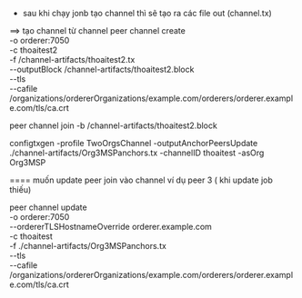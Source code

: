 - sau khi chạy jonb tạo channel thì sẽ tạo ra các file out (channel.tx)
 


 ==> tạo channel từ channel
peer channel create \
  -o orderer:7050 \
  -c thoaitest2 \
  -f /channel-artifacts/thoaitest2.tx \
  --outputBlock /channel-artifacts/thoaitest2.block \
  --tls \
  --cafile /organizations/ordererOrganizations/example.com/orderers/orderer.example.com/tls/ca.crt


peer channel join -b /channel-artifacts/thoaitest2.block


configtxgen   -profile TwoOrgsChannel   -outputAnchorPeersUpdate ./channel-artifacts/Org3MSPanchors.tx   -channelID thoaitest   -asOrg Org3MSP

==== muốn update peer join vào channel ví dụ peer 3 ( khi update job thiếu)

peer channel update \
  -o orderer:7050 \
  --ordererTLSHostnameOverride orderer.example.com \
  -c thoaitest \
  -f ./channel-artifacts/Org3MSPanchors.tx \
  --tls \
  --cafile /organizations/ordererOrganizations/example.com/orderers/orderer.example.com/tls/ca.crt